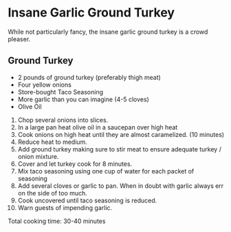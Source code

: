 Insane Garlic Ground Turkey
=========================

While not particularly fancy, the insane garlic ground turkey is a crowd pleaser.

Ground Turkey
-----------

* 2 pounds of ground turkey (preferably thigh meat)
* Four yellow onions
* Store-bought Taco Seasoning
* More garlic than you can imagine (4-5 cloves)
* Olive Oil

1. Chop several onions into slices.
2. In a large pan heat olive oil in a saucepan over high heat
3. Cook onions on high heat until they are almost caramelized. (10 minutes)
4. Reduce heat to medium.
5. Add ground turkey making sure to stir meat to ensure adequate turkey / onion mixture.
6. Cover and let turkey cook for 8 minutes.
7. Mix taco seasoning using one cup of water for each packet of seasoning
8. Add several cloves or garlic to pan.  When in doubt with garlic always err on the side of too much.
9. Cook uncovered until taco seasoning is reduced.
10. Warn guests of impending garlic.

Total cooking time: 30-40 minutes
